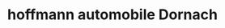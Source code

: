 ---
title: "hoffmann automobile Dornach"
url: /dornach/hoffmann-automobile-dornach/
shop: Autohaus
---